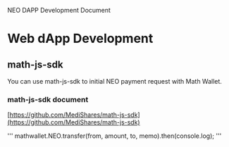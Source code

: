 NEO DAPP Development Document

# Web dApp Development

## math-js-sdk

You can use math-js-sdk to initial NEO payment request with Math Wallet.

### math-js-sdk document

[https://github.com/MediShares/math-js-sdk](https://github.com/MediShares/math-js-sdk)

'''
mathwallet.NEO.transfer(from, amount, to, memo).then(console.log);
'''

